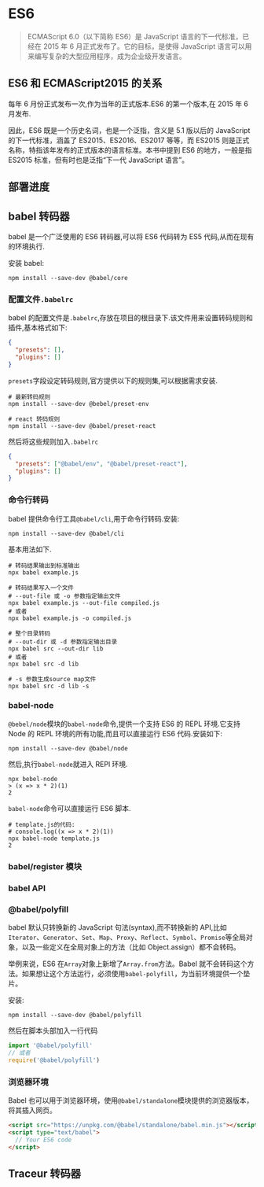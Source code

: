 # ES6

> ECMAScript 6.0（以下简称 ES6）是 JavaScript 语言的下一代标准，已经在 2015 年 6 月正式发布了。它的目标，是使得 JavaScript 语言可以用来编写复杂的大型应用程序，成为企业级开发语言。

## ES6 和 ECMAScript2015 的关系

每年 6 月份正式发布一次,作为当年的正式版本.ES6 的第一个版本,在 2015 年 6 月发布.

因此，ES6 既是一个历史名词，也是一个泛指，含义是 5.1 版以后的 JavaScript 的下一代标准，涵盖了 ES2015、ES2016、ES2017 等等，而 ES2015 则是正式名称，特指该年发布的正式版本的语言标准。本书中提到 ES6 的地方，一般是指 ES2015 标准，但有时也是泛指“下一代 JavaScript 语言”。

## 部署进度

## babel 转码器

babel 是一个广泛使用的 ES6 转码器,可以将 ES6 代码转为 ES5 代码,从而在现有的环境执行.

安装 babel:

```shell
npm install --save-dev @babel/core
```

### 配置文件`.babelrc`

babel 的配置文件是`.babelrc`,存放在项目的根目录下.该文件用来设置转码规则和插件,基本格式如下:

```json
{
  "presets": [],
  "plugins": []
}
```

`presets`字段设定转码规则,官方提供以下的规则集,可以根据需求安装.

```shell
# 最新转码规则
npm install --save-dev @bebel/preset-env

# react 转码规则
npm install --save-dev @babel/preset-react
```

然后将这些规则加入`.babelrc`

```json
{
  "presets": ["@babel/env", "@babel/preset-react"],
  "plugins": []
}
```

### 命令行转码

babel 提供命令行工具`@babel/cli`,用于命令行转码.安装:

```shell
npm install --save-dev @babel/cli
```

基本用法如下.

```shell
# 转码结果输出到标准输出
npx babel example.js

# 转码结果写入一个文件
# --out-file 或 -o 参数指定输出文件
npx babel example.js --out-file compiled.js
# 或者
npx babel example.js -o compiled.js

# 整个目录转码
# --out-dir 或 -d 参数指定输出目录
npx babel src --out-dir lib
# 或者
npx babel src -d lib

# -s 参数生成source map文件
npx babel src -d lib -s
```

### babel-node

`@bebel/node`模块的`babel-node`命令,提供一个支持 ES6 的 REPL 环境.它支持 Node 的 REPL 环境的所有功能,而且可以直接运行 ES6 代码.安装如下:

```shell
npm install --save-dev @babel/node
```

然后,执行`babel-node`就进入 REPl 环境.

```shell
npx bebel-node
> (x => x * 2)(1)
2
```

`babel-node`命令可以直接运行 ES6 脚本.

```shell
# template.js的代码:
# console.log((x => x * 2)(1))
npx babel-node template.js
2
```

### babel/register 模块

### babel API

### @babel/polyfill

babel 默认只转换新的 JavaScript 句法(syntax),而不转换新的 API,比如`Iterator`、`Generator`、`Set`、`Map`、`Proxy`、`Reflect`、`Symbol`、`Promise`等全局对象，以及一些定义在全局对象上的方法（比如 Object.assign）都不会转码。

举例来说，ES6 在`Array`对象上新增了`Array.from`方法。Babel 就不会转码这个方法。如果想让这个方法运行，必须使用`babel-polyfill`，为当前环境提供一个垫片。

安装:

```shell
npm install --save-dev @babel/polyfill
```

然后在脚本头部加入一行代码

```javascript
import '@babel/polyfill'
// 或者
require('@babel/polyfill')
```

### 浏览器环境

Babel 也可以用于浏览器环境，使用`@babel/standalone`模块提供的浏览器版本，将其插入网页。

```html
<script src="https://unpkg.com/@babel/standalone/babel.min.js"></script>
<script type="text/babel">
  // Your ES6 code
</script>
```

## Traceur 转码器
